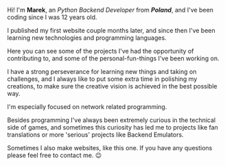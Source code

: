 Hi! I'm **Marek**, an *Python Backend Developer* from ***Poland***, and I've been coding since I was 12 years old.

I published my first website couple months later, and since then I've been learning new technologies and programming languages.

Here you can see some of the projects I've had the opportunity of contributing to, and some of the personal-fun-things I've been working on.

I have a strong perseverance for learning new things and taking on challenges, and I always like to put some extra time in polishing my creations, to make sure the creative vision is achieved in the best possible way.

I'm especially focused on network related programming.

Besides programming I've always been extremely curious in the technical side of games, and sometimes this curiosity has led me to projects like fan translations or more 'serious' projects like Backend Emulators.

Sometimes I also make websites, like this one. If you have any questions please feel free to contact me. 😉